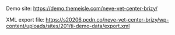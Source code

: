 Demo site: https://demo.themeisle.com/neve-vet-center-brizy/

XML export file: https://s20206.pcdn.co/neve-vet-center-brizy/wp-content/uploads/sites/201/ti-demo-data/export.xml